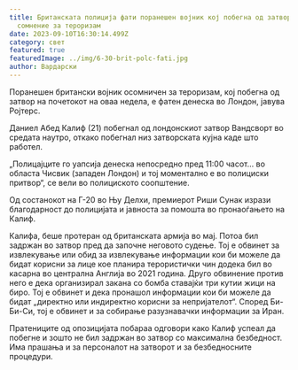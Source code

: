 ```yaml
---
title: Британската полиција фати поранешен војник кој побегна од затвор под
  сомнение за тероризам
date: 2023-09-10T16:30:14.499Z
category: свет
featured: true
featuredImage: ../img/6-30-brit-polc-fati.jpg
author: Вардарски
---
```

Поранешен британски војник осомничен за тероризам, кој побегна од затвор на почетокот на оваа недела, е фатен денеска во Лондон, јавува Ројтерс.

Даниел Абед Калиф (21) побегнал од лондонскиот затвор Вандсворт во средата наутро, откако побегнал низ затворската кујна каде што работел.

„Полицајците го уапсија денеска непосредно пред 11:00 часот... во областа Чисвик (западен Лондон) и тој моментално е во полициски притвор“, се вели во полициското соопштение.

Од состанокот на Г-20 во Њу Делхи, премиерот Риши Сунак изрази благодарност до полицијата и јавноста за помошта во пронаоѓањето на Калиф.

Калифа, беше протеран од британската армија во мај. Потоа бил задржан во затвор пред да започне неговото судење. Тој е обвинет за извлекување или обид за извлекување информации кои би можеле да бидат корисни за лице кое планира терористички чин додека бил во касарна во централна Англија во 2021 година. Друго обвинение против него е дека организирал закана со бомба ставајќи три кутии жици на биро. Тој е обвинет и дека пронашол информации кои би можеле да бидат „директно или индиректно корисни за непријателот“. Според Би-Би-Си, тој е обвинет и за собирање разузнавачки информации за Иран.

Пратениците од опозицијата побараа одговори како Калиф успеал да побегне и зошто не бил задржан во затвор со максимална безбедност. Има прашања и за персоналот на затворот и за безбедносните процедури.